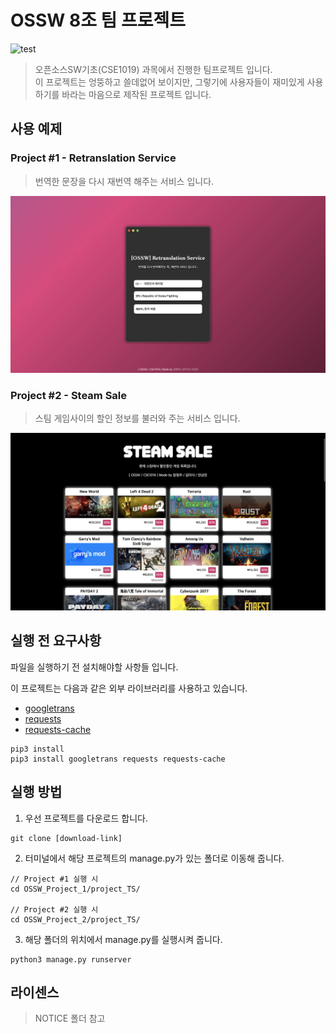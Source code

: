 # OSSW 8조 팀 프로젝트

![test][test]

> 오픈소스SW기초(CSE1019) 과목에서 진행한 팀프로젝트 입니다.  
> 이 프로젝트는 엉뚱하고 쓸데없어 보이지만, 그렇기에 사용자들이 재미있게 사용하기를 바라는 마음으로 제작된 프로젝트 입니다.

## 사용 예제

### Project #1 - Retranslation Service

> 번역한 문장을 다시 재번역 해주는 서비스 입니다.

![project_1](./IMG/project_1.png)

### Project #2 - Steam Sale

> 스팀 게임사이의 할인 정보를 불러와 주는 서비스 입니다.

![project_2](./IMG/project_2.png)

## 실행 전 요구사항

파일을 실행하기 전 설치해야할 사항들 입니다.

이 프로젝트는 다음과 같은 외부 라이브러리를 사용하고 있습니다.

- [googletrans](https://pypi.org/project/googletrans/)
- [requests](https://pypi.org/project/requests/)
- [requests-cache](https://pypi.org/project/requests-cache/)

```
pip3 install
pip3 install googletrans requests requests-cache
```

## 실행 방법

1. 우선 프로젝트를 다운로드 합니다.

```
git clone [download-link]
```

2. 터미널에서 해당 프로젝트의 manage.py가 있는 폴더로 이동해 줍니다.

```
// Project #1 실행 시
cd OSSW_Project_1/project_TS/

// Project #2 실행 시
cd OSSW_Project_2/project_TS/
```

3. 해당 폴더의 위치에서 manage.py를 실행시켜 줍니다.

```
python3 manage.py runserver
```

## 라이센스

> NOTICE 폴더 참고

[test]: https://img.shields.io/badge/npm-%3E%3D8.10.0-red
